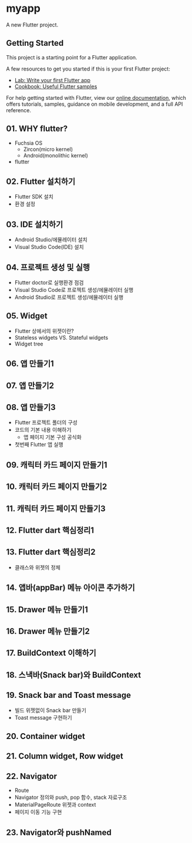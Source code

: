 # myapp

A new Flutter project.

## Getting Started

This project is a starting point for a Flutter application.

A few resources to get you started if this is your first Flutter project:

- [Lab: Write your first Flutter app](https://flutter.dev/docs/get-started/codelab)
- [Cookbook: Useful Flutter samples](https://flutter.dev/docs/cookbook)

For help getting started with Flutter, view our
[online documentation](https://flutter.dev/docs), which offers tutorials,
samples, guidance on mobile development, and a full API reference.


## 01. WHY flutter?
- Fuchsia OS
    - Zircon(micro kernel)
    - Android(monolithic kernel)
- flutter

## 02. Flutter 설치하기
- Flutter SDK 설치
- 환경 설정

## 03. IDE 설치하기
- Android Studio/에뮬레이터 설치
- Visual Studio Code(IDE) 설치

## 04. 프로젝트 생성 및 실행 
- Flutter doctor로 실행환경 점검
- Visual Studio Code로 프로젝트 생성/에뮬레이터 실행
- Android Studio로 프로젝트 생성/에뮬레이터 실행

## 05. Widget
- Flutter 상에서의 위젯이란?
- Stateless widgets VS. Stateful widgets
- Widget tree

## 06. 앱 만들기1
## 07. 앱 만들기2
## 08. 앱 만들기3
- Flutter 프로젝트 폴더의 구성
- 코드의 기본 내용 이해하기
    - 앱 페이지 기본 구성 공식화
- 첫번째 Flutter 앱 실행

## 09. 캐릭터 카드 페이지 만들기1
## 10. 캐릭터 카드 페이지 만들기2
## 11. 캐릭터 카드 페이지 만들기3

## 12. Flutter dart 핵심정리1
## 13. Flutter dart 핵심정리2
- 클래스와 위젯의 정체

## 14. 앱바(appBar) 메뉴 아이콘 추가하기

## 15. Drawer 메뉴 만들기1
## 16. Drawer 메뉴 만들기2

## 17. BuildContext 이해하기

## 18. 스낵바(Snack bar)와 BuildContext

## 19. Snack bar and Toast message
- 빌드 위젯없이 Snack bar 만들기
- Toast message 구현하기

## 20. Container widget

## 21. Column widget, Row widget

## 22. Navigator
- Route
- Navigator 정의와 push, pop 함수, stack 자료구조
- MaterialPageRoute 위젯과 context
- 페이지 이동 기능 구현 

## 23. Navigator와 pushNamed

